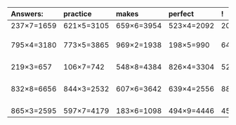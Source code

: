 | Answers: | practice | makes | perfect | ! |
| :--- | :--- | :--- | :--- | :--- |
| 237×7=1659 | 621×5=3105 | 659×6=3954 | 523×4=2092 | 206×9=1854 | 
|   |   |   |   |   | 
|   |   |   |   |   | 
|   |   |   |   |   | 
| 795×4=3180 | 773×5=3865 | 969×2=1938 | 198×5=990 | 646×5=3230 | 
|   |   |   |   |   | 
|   |   |   |   |   | 
|   |   |   |   |   | 
|   |   |   |   |   | 
| 219×3=657 | 106×7=742 | 548×8=4384 | 826×4=3304 | 526×7=3682 | 
|   |   |   |   |   | 
|   |   |   |   |   | 
|   |   |   |   |   | 
|   |   |   |   |   | 
| 832×8=6656 | 844×3=2532 | 607×6=3642 | 639×4=2556 | 880×6=5280 | 
|   |   |   |   |   | 
|   |   |   |   |   | 
|   |   |   |   |   | 
|   |   |   |   |   | 
| 865×3=2595 | 597×7=4179 | 183×6=1098 | 494×9=4446 | 455×6=2730 | 
